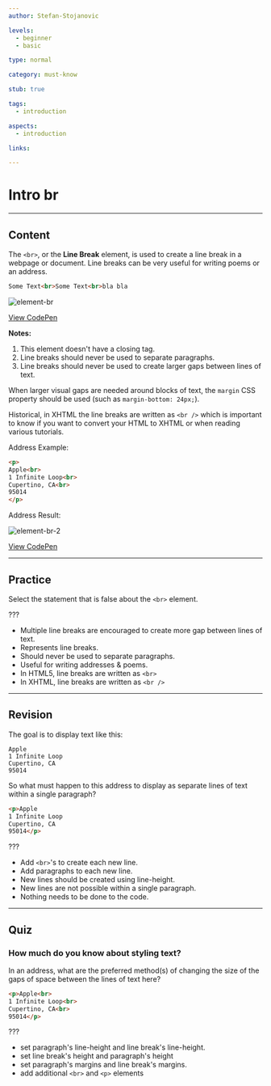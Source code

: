 ```yaml
---
author: Stefan-Stojanovic

levels:
  - beginner
  - basic

type: normal

category: must-know

stub: true

tags:
  - introduction

aspects:
  - introduction

links:

---
```

# Intro br
---
## Content

The `<br>`, or the **Line Break** element, is used to create a line break in a webpage or document. Line breaks can be very useful for writing poems or an address.

```html
Some Text<br>Some Text<br>bla bla
```

![element-br](%3Csvg%20xmlns%3D%22http%3A%2F%2Fwww.w3.org%2F2000%2Fsvg%22%20width%3D%22320%22%20height%3D%2294%22%3E%3Cg%20fill%3D%22none%22%20fill-rule%3D%22evenodd%22%3E%3Crect%20width%3D%22320%22%20height%3D%2294%22%20fill%3D%22%23FFF%22%20rx%3D%229%22%2F%3E%3Ctext%20fill%3D%22%23000%22%20font-family%3D%22Roboto-Regular%2C%20Roboto%22%20font-size%3D%2216%22%3E%3Ctspan%20x%3D%2220%22%20y%3D%2234%22%3ESome%20Text%3C%2Ftspan%3E%20%3Ctspan%20x%3D%2220%22%20y%3D%2253%22%3ESome%20Text%3C%2Ftspan%3E%20%3Ctspan%20x%3D%2220%22%20y%3D%2272%22%3Ebla%20bla%3C%2Ftspan%3E%3C%2Ftext%3E%3C%2Fg%3E%3C%2Fsvg%3E)

[View CodePen](https://codepen.io/enkidevs/pen/XBpmqB)

**Notes:**
  1) This element doesn't have a closing tag.
  2) Line breaks should never be used to separate paragraphs.
  3) Line breaks should never be used to create larger gaps between lines of text.

When larger visual gaps are needed around blocks of text, the `margin` CSS property should be used (such as `margin-bottom: 24px;`).

Historical, in XHTML the line breaks are written as `<br />` which is important to know if you want to convert your HTML to XHTML or when reading various tutorials.

Address Example:
```html
<p>
Apple<br>
1 Infinite Loop<br>
Cupertino, CA<br>
95014
</p>
```
Address Result:

![element-br-2](%3Csvg%20xmlns%3D%22http%3A%2F%2Fwww.w3.org%2F2000%2Fsvg%22%20width%3D%22320%22%20height%3D%22115%22%3E%3Cg%20fill%3D%22none%22%20fill-rule%3D%22evenodd%22%3E%3Crect%20width%3D%22320%22%20height%3D%22115%22%20fill%3D%22%23FFF%22%20rx%3D%229%22%2F%3E%3Ctext%20fill%3D%22%23000%22%20font-family%3D%22Roboto-Regular%2C%20Roboto%22%20font-size%3D%2216%22%3E%3Ctspan%20x%3D%2220%22%20y%3D%2234%22%3EApple%3C%2Ftspan%3E%20%3Ctspan%20x%3D%2220%22%20y%3D%2253%22%3E1%20Infinite%20Loop%3C%2Ftspan%3E%20%3Ctspan%20x%3D%2220%22%20y%3D%2272%22%3ECupertino%2C%20CA%3C%2Ftspan%3E%20%3Ctspan%20x%3D%2220%22%20y%3D%2291%22%3E95014%3C%2Ftspan%3E%3C%2Ftext%3E%3C%2Fg%3E%3C%2Fsvg%3E)

[View CodePen](https://codepen.io/enkidevs/pen/EpZVRO)

---
## Practice

Select the statement that is false about the `<br>` element.

???

* Multiple line breaks are encouraged to create more gap between lines of text.
* Represents line breaks.
* Should never be used to separate paragraphs.
* Useful for writing addresses & poems.
* In HTML5, line breaks are written as `<br>`
* In XHTML, line breaks are written as `<br />`


---
## Revision

The goal is to display text like this:
```htmlhtml
Apple
1 Infinite Loop
Cupertino, CA
95014
```
So what must happen to this address to display as separate lines of text within a single paragraph?
```html
<p>Apple
1 Infinite Loop
Cupertino, CA
95014</p>
```
???

* Add `<br>`'s to create each new line.
* Add paragraphs to each new line.
* New lines should be created using line-height.
* New lines are not possible within a single paragraph.
* Nothing needs to be done to the code.

---
## Quiz

### How much do you know about styling text?

In an address, what are the preferred method(s) of changing the size of the gaps of space between the lines of text here?

```html
<p>Apple<br>
1 Infinite Loop<br>
Cupertino, CA<br>
95014</p>
```

???

* set paragraph's line-height and line break's line-height.
* set line break's height and paragraph's height
* set paragraph's margins and line break's margins.
* add additional `<br>` and `<p>` elements
